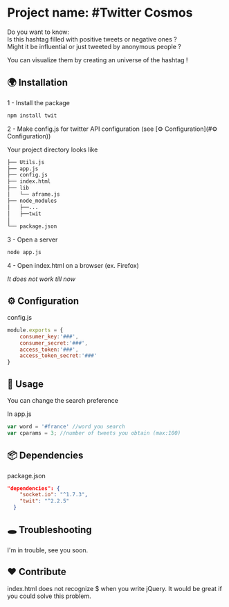 


# Project name: #Twitter Cosmos

Do you want to know:  
Is this hashtag filled with positive tweets or negative ones ?  
Might it be influential or just tweeted by anonymous people ?  

You can visualize them by creating an universe of the hashtag !


## 🌍 Installation

1 - Install the package

```bash
npm install twit
```

2 - Make config.js for twitter API configuration (see [⚙ Configuration](#⚙ Configuration))

Your project directory looks like
```bash
├── Utils.js
├── app.js
├── config.js
├── index.html
├── lib
│   └── aframe.js
├── node_modules
│   ├──...
│   ├──twit
│
└── package.json
```



3 - Open a server

```bash
node app.js
```

4 - Open index.html on a browser (ex. Firefox)


_It does not work till now_


## ⚙ Configuration

config.js
```js
module.exports = {  
    consumer_key:'###',
	consumer_secret:'###',
	access_token:'###',
	access_token_secret:'###'
}
```

## 👋 Usage

You can change the search preference 

In app.js
```js
var word = '#france' //word you search
var cparams = 3; //number of tweets you obtain (max:100)
```

## 📦 Dependencies

package.json

```json
"dependencies": {
    "socket.io": "^1.7.3",
    "twit": "^2.2.5"
  }
 ```


## 🕳 Troubleshooting

I'm in trouble, see you soon.

## ❤️ Contribute

index.html does not recognize $ when you write jQuery.
It would be great if you could solve this problem.